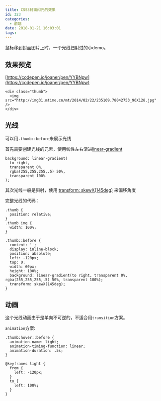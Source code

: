 ```yaml
---
title: CSS3封面闪光的效果
id: 323
categories:
  - 前端
date: 2018-01-21 16:03:01
tags:
---
```


鼠标移到封面图片上时，一个光线扫射过的小demo。

## 效果预览

[https://codepen.io/joaner/pen/YYBNpw](https://codepen.io/joaner/pen/YYBNpw)

```
<div class="thumb">
  <img src="http://img31.mtime.cn/mt/2014/02/22/235109.78042753_96X128.jpg" />
</div>
```

## 光线

可以用`.thumb::before`来展示光线

首先需要创建光线的元素，使用线性左右渐进[linear-gradient](https://developer.mozilla.org/zh-CN/docs/Web/CSS/linear-gradient)

```
background: linear-gradient(
  to right,
  transparent 0%,
  rgba(255,255,255,.5) 50%,
  transparent 100%
);
```
其次光线一般是斜射，使用 [transform: skewX(145deg)](https://developer.mozilla.org/zh-CN/docs/Web/CSS/transform) 来偏移角度

完整光线的代码：
```
.thumb {
  position: relative;
}
.thumb img {
  width: 100%;
}

.thumb::before {
  content: '';
  display: inline-block;
  position: absolute;
  left: -120px;
  top: 0;
  width: 60px;
  height: 100%;
  background: linear-gradient(to right, transparent 0%, rgba(255,255,255,.5) 50%, transparent 100%);
  transform: skewX(145deg);
}
```

## 动画

这个光线动画由于是单向不可逆的，不适合用`transition`方案。

`animation`方案:

```
.thumb:hover::before {
  animation-name: light;
  animation-timing-function: linear;
  animation-duration: .5s;
}

@keyframes light {
  from {
    left: -120px;
  }
  to {
    left: 100%;
  }
}
```
